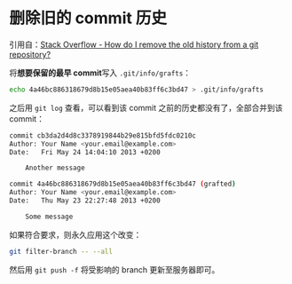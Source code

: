 # 删除旧的 commit 历史

引用自：[Stack Overflow - How do I remove the old history from a git repository?](https://stackoverflow.com/questions/4515580/how-do-i-remove-the-old-history-from-a-git-repository)

将**想要保留的最早 commit**写入 `.git/info/grafts`：

``` bash
echo 4a46bc886318679d8b15e05aea40b83ff6c3bd47 > .git/info/grafts
```

之后用 `git log` 查看，可以看到该 commit 之前的历史都没有了，全部合并到该 commit：

``` bash
commit cb3da2d4d8c3378919844b29e815bfd5fdc0210c
Author: Your Name <your.email@example.com>
Date:   Fri May 24 14:04:10 2013 +0200

    Another message

commit 4a46bc886318679d8b15e05aea40b83ff6c3bd47 (grafted)
Author: Your Name <your.email@example.com>
Date:   Thu May 23 22:27:48 2013 +0200

    Some message
```

如果符合要求，则永久应用这个改变：

``` bash
git filter-branch -- --all
```

然后用 `git push -f` 将受影响的 branch 更新至服务器即可。
